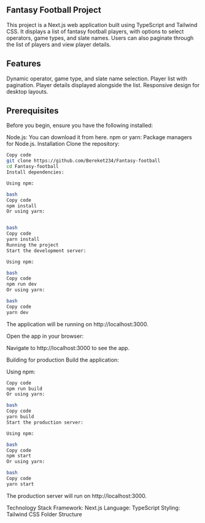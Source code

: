 
## Fantasy Football Project
This project is a Next.js web application built using TypeScript and Tailwind CSS. It displays a list of fantasy football players, with options to select operators, game types, and slate names. Users can also paginate through the list of players and view player details.

## Features
Dynamic operator, game type, and slate name selection.
Player list with pagination.
Player details displayed alongside the list.
Responsive design for desktop layouts.
## Prerequisites
Before you begin, ensure you have the following installed:

Node.js: You can download it from here.
npm or yarn: Package managers for Node.js.
Installation
Clone the repository:

``` bash
Copy code
git clone https://github.com/Bereket234/Fantasy-football
cd Fantasy-football
Install dependencies:

Using npm:

bash
Copy code
npm install
Or using yarn:


bash
Copy code
yarn install
Running the project
Start the development server:

Using npm:

bash
Copy code
npm run dev
Or using yarn:

bash
Copy code
yarn dev
```
The application will be running on http://localhost:3000.

Open the app in your browser:

Navigate to http://localhost:3000 to see the app.

Building for production
Build the application:

Using npm:

```bash
Copy code
npm run build
Or using yarn:

bash
Copy code
yarn build
Start the production server:

Using npm:

bash
Copy code
npm start
Or using yarn:

bash
Copy code
yarn start
```
The production server will run on http://localhost:3000.

Technology Stack
Framework: Next.js
Language: TypeScript
Styling: Tailwind CSS
Folder Structure
